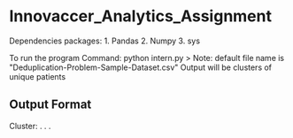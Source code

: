 # Innovaccer_Analytics_Assignment
Dependencies packages:
	1. Pandas
	2. Numpy
	3. sys 

To run the program
Command:  python intern.py <filename>  > <outputfile>
Note: default file name is "Deduplication-Problem-Sample-Dataset.csv"
Output will be  clusters of unique patients


Output Format
--------------------------
Cluster: <Cluster number>
		<index of entry in sample data> <lastName> <DOB> <gn> <lastName>
		.
		.
		.
		


